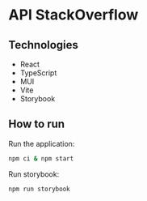 # API StackOverflow

## Technologies

- React
- TypeScript
- MUI
- Vite
- Storybook

## How to run

Run the application:

```sh
npm ci & npm start
```

Run storybook:

```sh
npm run storybook
```
